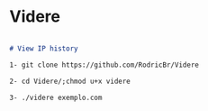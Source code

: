 # Videre <br>

```markdown

# View IP history

1- git clone https://github.com/RodricBr/Videre

2- cd Videre/;chmod u+x videre

3- ./videre exemplo.com
```
